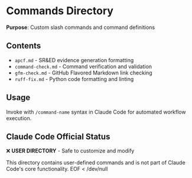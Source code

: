 # Commands Directory

**Purpose**: Custom slash commands and command definitions

## Contents

- `apcf.md` - SR&ED evidence generation formatting
- `command-check.md` - Command verification and validation
- `gfm-check.md` - GitHub Flavored Markdown link checking
- `ruff-fix.md` - Python code formatting and linting

## Usage

Invoke with `/command-name` syntax in Claude Code for automated workflow execution.

## Claude Code Official Status

❌ **USER DIRECTORY** - Safe to customize and modify

This directory contains user-defined commands and is not part of Claude Code's core functionality.
EOF < /dev/null

